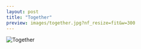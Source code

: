 ```yaml
---
layout: post
title: "Together"
preview: images/together.jpg?nf_resize=fit&w=300
---
```


![Together](/images/together.jpg?nf_resize=fit&w=900)
